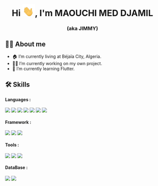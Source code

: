 
<h1 align="center">Hi <img src="https://github.com/MMedDjamil/MMedDjamil/blob/master/hi.gif" width="40px" />, I'm MAOUCHI MED DJAMIL  </h1>
<h3 align="center"> (aka JIMMY) </h3>

## 🙋‍♂️ About me
- 🏠 I’m currently living at Béjaïa City, Algeria. <br/>
- 👨‍💻 I’m currently working on my own project.<br/>
- 🌱 I’m currently learning Flutter.<br/>

## 🛠️ Skills
<h4>Languages :</h4>

![](https://img.shields.io/badge/HTML5-E34F26?style=for-the-badge&logo=html5&logoColor=white)
![](https://img.shields.io/badge/CSS3-1572B6?style=for-the-badge&logo=css3&logoColor=white)
![](https://img.shields.io/badge/Java-ED8B00?style=for-the-badge&logo=java&logoColor=white)
![](https://img.shields.io/badge/Kotlin-0095D5?&style=for-the-badge&logo=kotlin&logoColor=white)
![](https://img.shields.io/badge/Dart-0175C2?style=for-the-badge&logo=dart&logoColor=white)
![](https://img.shields.io/badge/Python-3776AB?style=for-the-badge&logo=python&logoColor=white)
![](https://img.shields.io/badge/PHP-777BB4?style=for-the-badge&logo=php&logoColor=white)
<h4>Framework :</h4>

![](https://img.shields.io/badge/Django-092E20?style=for-the-badge&logo=django&logoColor=white)
![](https://img.shields.io/badge/Flutter-02569B?style=for-the-badge&logo=flutter&logoColor=white)
![](https://img.shields.io/badge/Bootstrap-563D7C?style=for-the-badge&logo=bootstrap&logoColor=white)
<h4>Tools :</h4>

![](https://img.shields.io/badge/Photoshop-informational?style=flat&logo=adobeps&color=4AB197)
![](https://img.shields.io/badge/AdobeXD-informational?style=flat&logo=adobexd&color=4AB197)
![](https://img.shields.io/badge/Notion-informational?style=flat&logo=notion&color=4AB197)

<h4>DataBase :</h4>

![](https://img.shields.io/badge/MongoDB-informational?style=flat&logo=MongoDB&logoColor=white&color=4AB197)
![](https://img.shields.io/badge/MySQL-informational?style=flat&logo=MySQL&logoColor=white&color=4AB197)
<!--
**MMedDjamil/MMedDjamil** is a ✨ _special_ ✨ repository because its `README.md` (this file) appears on your GitHub profile.

Here are some ideas to get you started:

- 🔭 I’m currently working on ...
- 🌱 I’m currently learning ...
- 👯 I’m looking to collaborate on ...
- 🤔 I’m looking for help with ...
- 💬 Ask me about ...
- 📫 How to reach me: ...
- 😄 Pronouns: ...
- ⚡ Fun fact: ...
-->
